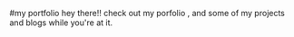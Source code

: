 #my portfolio
hey there!! check out my porfolio , and some of my projects and blogs while you're at it.